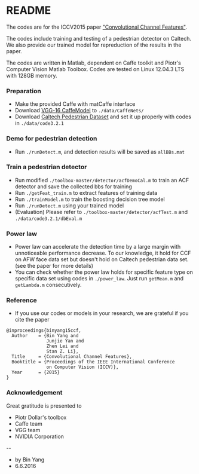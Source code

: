 # README #

The codes are for the ICCV2015 paper ["Convolutional Channel Features"](http://arxiv.org/abs/1504.07339).

The codes include training and testing of a pedestrian detector on Caltech. We also provide our trained model for repreduction of the results in the paper.

The codes are written in Matlab, dependent on Caffe toolkit and Piotr's Computer Vision Matlab Toolbox. Codes are tested on Linux 12.04.3 LTS with 128GB memory.

### Preparation ###

* Make the provided Caffe with matCaffe interface
* Download [VGG-16 CaffeModel](https://gist.github.com/ksimonyan/211839e770f7b538e2d8#file-readme-md) to `./data/CaffeNets/`
* Download [Caltech Pedestrian Dataset](http://www.vision.caltech.edu/Image_Datasets/CaltechPedestrians/) and set it up properly with codes in `./data/code3.2.1`

### Demo for pedestrian detection ###

* Run `./runDetect.m`, and detection results will be saved as `allBBs.mat`

### Train a pedestrian detector ###

* Run modified `./toolbox-master/detector/acfDemoCal.m` to train an ACF detector and save the collected bbs for training
* Run `./getFeat_train.m` to extract features of training data
* Run `./trainModel.m` to train the boosting decision tree model
* Run `./runDetect.m` using your trained model
* (Evaluation) Please refer to `./toolbox-master/detector/acfTest.m` and `./data/code3.2.1/dbEval.m`

### Power law ###

* Power law can accelerate the detection time by a large margin with unnoticeable performance decrease. To our knowledge, it hold for CCF on AFW face data set but doesn't hold on Caltech pedestrian data set. (see the paper for more details)
* You can check whether the power law holds for specific feature type on specific data set using codes in `./power_law`. Just run `getMean.m` and `getLambda.m` consecutively.

### Reference ###

* If you use our codes or models in your research, we are grateful if you cite the paper
```
@inproceedings{binyang15ccf,
  Author    = {Bin Yang and
               Junjie Yan and
               Zhen Lei and
               Stan Z. Li},
  Title     = {Convolutional Channel Features},
  Booktitle = {Proceedings of the IEEE International Conference
               on Computer Vision (ICCV)},
  Year      = {2015}
}
```

### Acknowledgement ###

Great gratitude is presented to

* Piotr Dollar's toolbox
* Caffe team
* VGG team
* NVIDIA Corporation

--
* by Bin Yang
* 6.6.2016